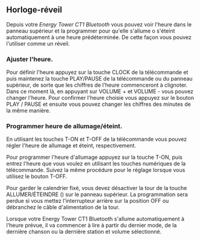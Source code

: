 ## Horloge-réveil

Depuis votre *Energy Tower CT1 Bluetooth* vous pouvez voir l'heure dans le panneau supérieur et la programmer pour qu'elle s'allume o s'éteint automatiquement à une heure prédéterminée. De cette façon vous pouvez l'utiliser comme un réveil.

### Ajuster l'heure.
Pour définir l'heure appuyez sur la touche CLOCK de la télécommande et puis maintenez la touche PLAY/PAUSE de la télécommande ou du panneau supérieur, de sorte que les chiffres de l'heure commenceront à clignoter. Dans ce moment là, en appuyant sur VOLUME + et VOLUME - vous pouvez changer l'heure. Pour confirmer l'heure choisie vous appuyez sur le bouton PLAY / PAUSE et ensuite vous pouvez changer les chiffres des minutes de la même manière.

### Programmer heure de allumage/éteint.

En utilisant les touches T-ON et T-OFF de la télécommande vous pouvez régler l'heure de allumage et éteint, respectivement.

Pour programmer l'heure d'allumage appuyez sur la touche T-ON, puis entrez l'heure que vous voulez en utilisant les touches numériques de la télécommande.  Suivez la même procédure pour le réglage lorsque vous utilisez le bouton T-OFF.

Pour garder le calendrier fixé, vous devez désactiver la tour de la touche ALLUMER/ÉTEINDRE () sur le panneau supérieur.  La programmation sera perdue si vous mettez l'interrupteur arrière sur la  position OFF ou débranchez le câble d'alimentation de la tour.

Lorsque votre Energy Tower CT1 Bluetooth s'allume automatiquement à l'heure prévue, il va commencer à lire à partir du dernier mode, de la dernière chanson ou la dernière station et volume sélectionné.
